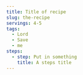 ```yaml
---
title: Title of recipe
slug: the-recipe
servings: 4-5
tags:
  - Lord
  - Save
  - me
steps:
  - step: Put in something
    title: A steps title
---
```

